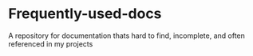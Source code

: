 # Frequently-used-docs
A repository for documentation thats hard to find, incomplete, and often referenced in my projects

